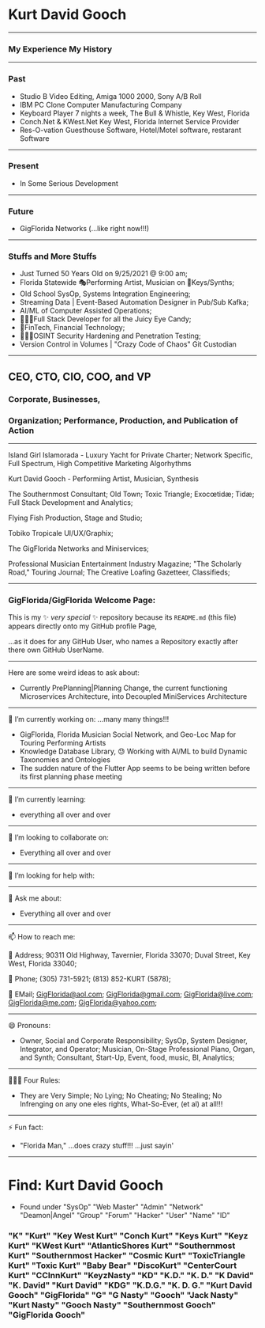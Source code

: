 # Kurt David Gooch 
---
### My Experience My History 
---
### Past
- Studio B Video Editing, Amiga 1000 2000, Sony A/B Roll
- IBM PC Clone Computer Manufacturing Company
- Keyboard Player 7 nights a week, The Bull & Whistle, Key West, Florida
- Conch.Net & KWest.Net Key West, Florida Internet Service Provider
- Res-O-vation Guesthouse Software, Hotel/Motel software, restarant Software
---
### Present 
- In Some Serious Development
---
### Future
- GigFlorida Networks (...like right now!!!)
---
### Stuffs and More Stuffs
- Just Turned 50 Years Old on 9/25/2021 @ 9:00 am; 
- Florida Statewide 🎭Performing Artist, Musician on 🎹Keys/Synths; 
- Old School SysOp, Systems Integration Engineering; 
- Streaming Data | Event-Based Automation Designer in Pub/Sub Kafka; 
- AI/ML of Computer Assisted Operations; 
- 👨🏽‍💻Full Stack Developer for all the Juicy Eye Candy; 
- 🏦FinTech, Financial Technology; 
- 🧑🏽‍💻OSINT Security Hardening and Penetration Testing; 
- Version Control in Volumes | "Crazy Code of Chaos" Git Custodian

---
## CEO, CTO, CIO, COO, and VP 
### Corporate, Businesses, 
### Organization; Performance, Production, and Publication of Action

---
Island Girl Islamorada - Luxury Yacht for Private Charter; Network Specific, Full Spectrum, High Competitive Marketing Algorhythms

Kurt David Gooch - Performiing Artist, Musician, Synthesis

The Southernmost Consultant; Old Town; Toxic Triangle; Exocœtidæ; Tidæ; Full Stack Development and Analytics; 

Flying Fish Production, Stage and Studio; 

Tobiko Tropicale UI/UX/Graphix; 

The GigFlorida Networks and Miniservices; 

Professional Musician Entertainment Industry Magazine; "The Scholarly Road," Touring Journal; The Creative Loafing Gazetteer, Classifieds; 

---
### **GigFlorida/GigFlorida** Welcome Page: 
This is my ✨ _very special_ ✨ repository because its `README.md` (this file) appears directly onto my GitHub profile Page, 

...as it does for any GitHub User, who names a Repository exactly after there own GitHub UserName.

---
Here are some weird ideas to ask about:
- Currently PrePlanning|Planning Change, the current functioning Microservices Architecture, into Decoupled MiniServices Architecture
---
🔭 I’m currently working on: ...many many things!!!
- GigFlorida, Florida Musician Social Network, and Geo-Loc Map for Touring Performing Artists
- Knowledge Database Library, 😓 Working with AI/ML to build Dynamic Taxonomies and Ontologies 
- The sudden nature of the Flutter App seems to be being written before its first planning phase meeting

---
🌱 I’m currently learning: 
- everything all over and over

---
👯 I’m looking to collaborate on: 
- Everything all over and over

---
🤔 I’m looking for help with: 


---
💬 Ask me about: 
- Everything all over and over

---
📫 How to reach me: 

📇 Address; 90311 Old Highway, Tavernier, Florida  33070; Duval Street, Key West, Florida  33040; 

📱 Phone; (305) 731-5921; (813) 852-KURT (5878); 

📧 EMail; GigFlorida@aol.com; GigFlorida@gmail.com; GigFlorida@live.com; GigFlorida@me.com; GigFlorida@yahoo.com; 

---
😄 Pronouns: 

- Owner, Social and Corporate Responsibility; SysOp, System Designer, Integrator, and Operator; Musician, On-Stage Professional Piano, Organ, and Synth; Consultant, Start-Up, Event, food, music, BI, Analytics; 

---
👨🏽‍⚖️ Four Rules: 
- They are Very Simple; No Lying; No Cheating; No Stealing; No Infrenging on any one eles rights, What-So-Ever, (et al) at all!!!

---
⚡ Fun fact: 
- "Florida Man," ...does crazy stuff!!! ...just sayin'

---
# Find: Kurt David Gooch
- Found under "SysOp" "Web Master" "Admin" "Network" "Deamon|Angel" "Group" "Forum" "Hacker" "User" "Name" "ID"
### "K" "Kurt" "Key West Kurt" "Conch Kurt" "Keys Kurt" "Keyz Kurt" "KWest Kurt" "AtlanticShores Kurt" "Southernmost Kurt" "Southernmost Hacker" "Cosmic Kurt" "ToxicTriangle Kurt" "Toxic Kurt" "Baby Bear" "DiscoKurt" "CenterCourt Kurt" "CCInnKurt" "KeyzNasty" "KD" "K.D." "K. D." "K David" "K. David" "Kurt David" "KDG" "K.D.G." "K. D. G." "Kurt David Gooch" "GigFlorida" "G" "G Nasty" "Gooch" "Jack Nasty" "Kurt Nasty" "Gooch Nasty" "Southernmost Gooch" "GigFlorida Gooch" 
